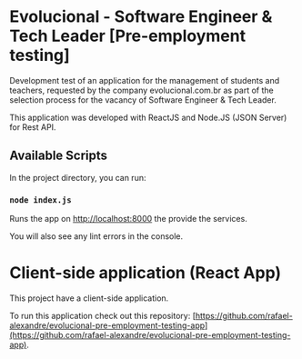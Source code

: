 # Evolucional - Software Engineer & Tech Leader [Pre-employment testing]

Development test of an application for the management of students and teachers, requested by the company evolucional.com.br as part of the selection process for the vacancy of Software Engineer & Tech Leader.

This application was developed with ReactJS and Node.JS (JSON Server) for Rest API.

## Available Scripts

In the project directory, you can run:

### `node index.js`

Runs the app on [http://localhost:8000](http://localhost:8000) the provide the services.

You will also see any lint errors in the console.

# Client-side application (React App)

This project have a client-side application.

To run this application check out this repository: [https://github.com/rafael-alexandre/evolucional-pre-employment-testing-app](https://github.com/rafael-alexandre/evolucional-pre-employment-testing-app).